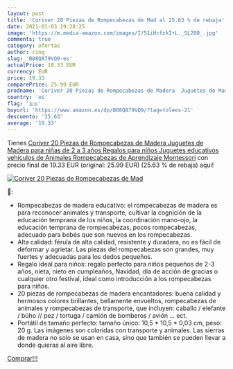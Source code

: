 ```yaml
---
layout: post
title: 'Coriver 20 Piezas de Rompecabezas de Mad al 25.63 % de rebaja'
date: 2021-01-03 19:28:25
image: 'https://m.media-amazon.com/images/I/51iHcfzkI+L._SL200_.jpg'
comments: true
category: ofertas
author: ring
slug: 'B08Q879VQ9-es'
actualPrice: 19.33 EUR
currency: EUR
price: 19.33
comparePrice: 25.99 EUR
prodname: 'Coriver 20 Piezas de Rompecabezas de Madera  Juguetes de Madera para niñas de 2 a 3 años  Regalos para niños  Juguetes educativos  vehículos de Animales  Rompecabezas de Aprendizaje Montessori'
country: 'es'
flag: '🇪🇸'
buyurl: 'https://www.amazon.es/dp/B08Q879VQ9/?tag=tolees-21'
descuento: '25.63'
average: '19.33'
---
```


Tienes [Coriver 20 Piezas de Rompecabezas de Madera  Juguetes de Madera para niñas de 2 a 3 años  Regalos para niños  Juguetes educativos  vehículos de Animales  Rompecabezas de Aprendizaje Montessori](https://www.amazon.es/dp/B08Q879VQ9/?tag=tolees-21) con precio final de  19.33 EUR (original: 25.99 EUR) (25.63 %  de rebaja) aqui!

[![Coriver 20 Piezas de Rompecabezas de Mad](https://m.media-amazon.com/images/I/51iHcfzkI+L._SL200_.jpg)](https://www.amazon.es/dp/B08Q879VQ9/?tag=tolees-21)

🔎:

- Rompecabezas de madera educativo: el rompecabezas de madera es para reconocer animales y transporte, cultivar la cognición de la educación temprana de los niños, la coordinación mano-ojo, la educación temprana de rompecabezas, pocos rompecabezas, adecuado para bebés que son nuevos en los rompecabezas.
- Alta calidad: férula de alta calidad, resistente y duradera, no es fácil de deformar y agrietar. Las piezas del rompecabezas son grandes, muy fuertes y adecuadas para los dedos pequeños.
- Regalo ideal para niños: regalo perfecto para niños pequeños de 2-3 años, nieta, nieto en cumpleaños, Navidad, día de acción de gracias o cualquier otro festival, ideal como introducción a los rompecabezas para niños.
- 20 piezas de rompecabezas de madera encantadores: buena calidad y hermosos colores brillantes, bellamente envueltos, rompecabezas de animales y rompecabezas de transporte, que incluyen: caballo / elefante / búho // pez / tortuga / camión de bomberos / avión ... ect.
- Portátil de tamaño perfecto: tamaño único: 10,5 * 10,5 * 0,03 cm, peso: 20 g. Las imágenes son coloridas con transporte y animales. Las sierras de madera no solo se usan en casa, sino que también se pueden llevar a donde quieras al aire libre.

[Comprar!!!](https://www.amazon.es/dp/B08Q879VQ9/?tag=tolees-21)
